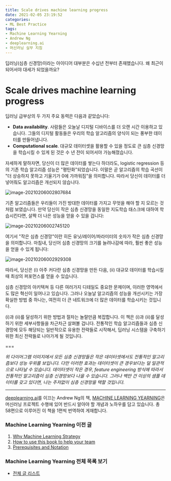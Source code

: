 ```yaml
---
title: Scale drives machine learning progress
date: 2021-02-05 23:19:52
categories:
- ML Best Practice
tags:
- Machine Learning Yearning
- Andrew Ng
- deeplearning.ai
- 머신러닝 실무 지침
---
```


딥러닝(심층 신경망)이라는 아이디어 대부분은 수십년 전부터 존재헸습니다. 왜 최근이 되어서야 대세가 되었을까요?

# Scale drives machine learning progress

딥러닝 급부상의 두 가지 주요 동력은 다음과 같았습니다:

- **Data availability**. 사람들은 오늘날 디지털 디바이스를 더 오랜 시간 이용하고 있습니다. 그들의 디지털 활동들은 우리의 학습 알고리즘의 양식이 되는 풍부한 데이터를 만들어냅니다. 
- **Computational scale**. 대규모 데이터셋을 활용할 수 있을 정도로 큰 심층 신경망을 학습시킬 수 있게 된 것은 수 년 전이 되어서야 가능해졌습니다.



자세하게 말하자면, 당신이 더 많은 데이터를 쌓는다 하더라도, logistic regression 등의 기존 학습 알고리즘 성능은 "평탄화"되었습니다. 이말은 곧 알고리즘의 학습 곡선이 "더 상승하지 못하고 기울기가 0에 가까워짐"을 의미합니다. 따라서 당신이 데이터를 더 넣어줘도 알고리즘은 개선되지 않습니다.



![image-20210206002807684](https://i.loli.net/2021/02/05/YqXcDtgobCEmpZj.png)



기존 알고리즘들은 우리들이 가진 방대한 데이터를 가지고 무엇을 해야 할 지 모르는 것처럼 보였습니다. 만약 당신이 작은 심층 신경망을 동일한 지도학습 태스크에 대하여 학습시킨다면, 살짝 더 나은 성능을 얻을 수 있을 겁니다:



![image-20210206002745120](https://i.loli.net/2021/02/05/EBM8TvzfgQU4DCd.png)



여기서 "작은 심층 신경망"이란 히든 유닛/레이어/파라미터의 숫자가 작은 심층 신경망을 의미합니다. 마침내, 당신어 심층 신경망의 크기를 늘려나감에 따라, 훨씬 좋은 성능을 얻을 수 있게 됩니다:



![image-20210206002929308](https://i.loli.net/2021/02/05/IpDGkdC3QUK9W4w.png)



따라서, 당신은 (i) 아주 커다란 심층 신경망을 만든 다음, (ii) 대규모 데이터를 학습시킬 때 최상의 퍼포먼스를 얻을 수 있습니다.

심층 신경망의 아키텍쳐 등 다른 여러가지 디테일도 중요한 문제이며, 이러한 영역에서도 많은 혁신이 일어나고 있습니다. 그러나 오늘날 알고리즘의 성능을 개선시키는 가장 확실한 방법 중 하나는, 여전히 더 큰 네트워크에 더 많은 데이터를 학습시키는 것입니다.

(i)과 (ii)를 달성하기 위한 방법과 절차는 놀랄만큼 복잡합니다. 이 책은 (i)과 (ii)를 달성하기 위한 세부사항들을 차근차근 살펴볼 겁니다. 전통적인 학습 알고리즘들과 심층 신경망에 모두 해당되는 일반적으로 유용한 전략들로 시작해서, 딥러닝 시스템을 구축하기 위한 최신 전략들로 나아가게 될 것입니다.



===

*위 다이어그램 이미지에서 모든 심층 신경망들은 작은 데이터셋에서도 전통적인 알고리즘보다 성능 우위를 보입니다. 다만 이러한 효과는 데이터셋이 큰 경우보다는 덜 일관적으로 나타날 수 있습니다. 데이터셋이 작은 경우, feature engineering 방식에 따라서 전통적인 알고리즘이 심층 신경망보다 나을 수 있습니다. 그러나 백만 건 이상의 샘플 데이터를 갖고 있다면, 나는 주저없이 심층 신경망을 택할 것입니다.*



---

[deeplearning.ai](https://www.deeplearning.ai)를 이끄는 Andrew Ng의 책, [MACHINE LEARNING YEARNING](https://d2wvfoqc9gyqzf.cloudfront.net/content/uploads/2018/09/Ng-MLY01-13.pdf?utm_campaign=MLY%20Ebook%20Email&utm_medium=email&_hsmi=78646066&_hsenc=p2ANqtz-8EN6pTX4f_zSAT80ls6z_VnjtNqRW5_6H7bwAgac2tcKhJ0ZXMwNquIMXhBZzXz2nL9v2cwqsEnEeEOlFfen_ZyuVQtw&utm_content=78646066&utm_source=hs_automation)은 머신러닝 프로젝트 수행에 있어 반드시 알아야 할 개념과 노하우를 담고 있습니다. 총 58편으로 이루어진 이 책을 1편씩 번역하여 게재합니다.

### Machine Learning Yearning 이전 글

1. [Why Machine Learning Strategy](https://choigww.github.io/ml%20best%20practice/2021/02/02/Why-Machine-Learning-Strategy/)
2. [How to use this book to help your team](https://choigww.github.io/ml%20best%20practice/2021/02/03/How-to-use-this-book-to-help-your-team/)
3. [Prerequisites and Notation](https://choigww.github.io/ml%20best%20practice/2021/02/04/Prerequisites-and-Notation/)

### Machine Learning Yearning 전체 목록 보기

- [전체 글 리스트](https://choigww.github.io/tag/#/Machine%20Learning%20Yearning)